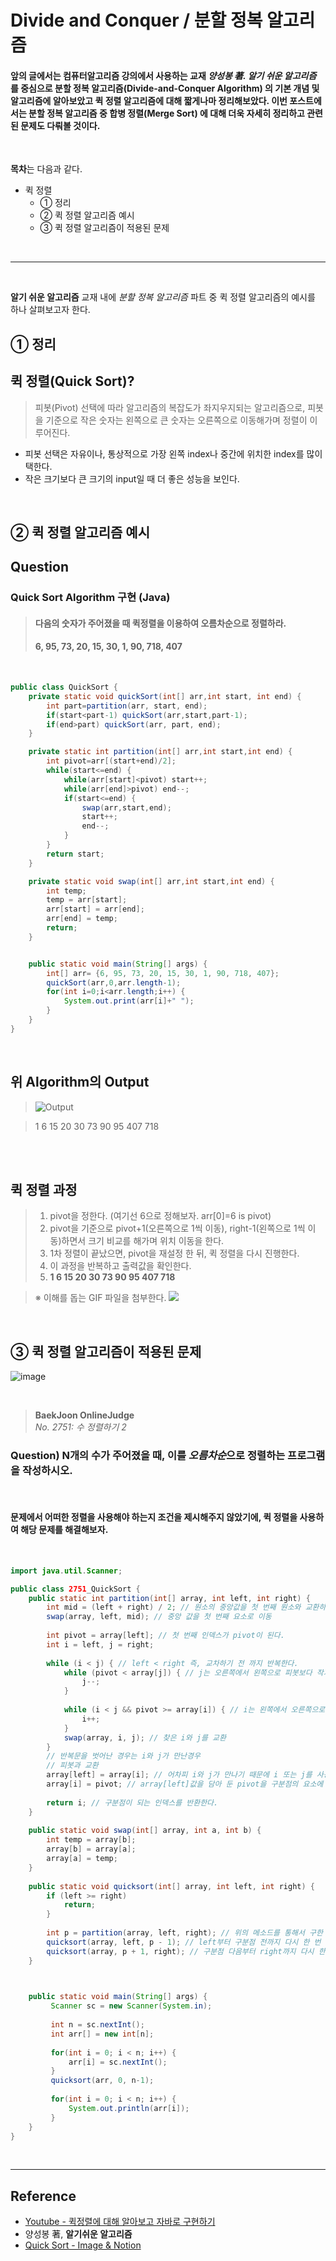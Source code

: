 # Divide and Conquer / 분할 정복 알고리즘

#### 앞의 글에서는 컴퓨터알고리즘 강의에서 사용하는 교재 *양성봉 著. 알기 쉬운 알고리즘* 를 중심으로 **분할 정복 알고리즘(Divide-and-Conquer Algorithm)** 의 기본 개념 및 알고리즘에 알아보았고 퀵 정렬 알고리즘에 대해 짧게나마 정리해보았다. 이번 포스트에서는 분할 정복 알고리즘 중 **합병 정렬(Merge Sort)** 에 대해 더욱 자세히 정리하고 관련된 문제도 다뤄볼 것이다.
<br/>

**목차**는 다음과 같다.

* 퀵 정렬
   * ① 정리
   * ② 퀵 정렬 알고리즘 예시
   * ③ 퀵 정렬 알고리즘이 적용된 문제
<br/>

___

<br/>

**알기 쉬운 알고리즘** 교재 내에 *분할 정복 알고리즘* 파트 중 퀵 정렬 알고리즘의 예시를 하나 살펴보고자 한다.
<br/>

## ① 정리
## 퀵 정렬(Quick Sort)?
> 피봇(Pivot) 선택에 따라 알고리즘의 복잡도가 좌지우지되는 알고리즘으로, 피봇을 기준으로 작은 숫자는 왼쪽으로 큰 숫자는 오른쪽으로 이동해가며 정렬이 이루어진다.
- 피봇 선택은 자유이나, 통상적으로 가장 왼쪽 index나 중간에 위치한 index를 많이 택한다.
- 작은 크기보다 큰 크기의 input일 때 더 좋은 성능을 보인다.



<br/>

## ② 퀵 정렬 알고리즘 예시

## Question
### Quick Sort Algorithm 구현 (Java)
> #### 다음의 숫자가 주어졌을 때 퀵정렬을 이용하여 오름차순으로 정렬하라.
> #### **6, 95, 73, 20, 15, 30, 1, 90, 718, 407**

<br/>

```java
public class QuickSort {
    private static void quickSort(int[] arr,int start, int end) {
        int part=partition(arr, start, end);
        if(start<part-1) quickSort(arr,start,part-1);
        if(end>part) quickSort(arr, part, end);
    }

    private static int partition(int[] arr,int start,int end) {
        int pivot=arr[(start+end)/2];
        while(start<=end) {
            while(arr[start]<pivot) start++;
            while(arr[end]>pivot) end--;
            if(start<=end) {
                swap(arr,start,end);
                start++;
                end--;
            }
        }
        return start;
    }

    private static void swap(int[] arr,int start,int end) {
        int temp;
		temp = arr[start];
        arr[start] = arr[end];
        arr[end] = temp;
        return;
    }


    public static void main(String[] args) {
        int[] arr= {6, 95, 73, 20, 15, 30, 1, 90, 718, 407};
        quickSort(arr,0,arr.length-1);
        for(int i=0;i<arr.length;i++) {
            System.out.print(arr[i]+" ");
        }
    }
}
```
<br/>


## 위 Algorithm의 Output
> ![Output](https://postfiles.pstatic.net/MjAyMjAzMjNfMTkg/MDAxNjQ4MDI2ODAyNjQy.lAEZVUG4VQFyT-Qmsqx84BMu71IHMKL1Jvm1CNlVO-0g.ofaE9M4GuYgkz6q-2vSHT6bTEMIdtSfpqC_cl-qnHe8g.PNG.a090066/%ED%80%B5_%EB%B0%B0%EC%97%B4_%EC%B6%9C%EB%A0%A5%EA%B0%92.PNG?type=w773)

> 1 6 15 20 30 73 90 95 407 718 

<br/>


<br/>


## 퀵 정렬 과정
> 1. pivot을 정한다. (여기선 6으로 정해보자. arr[0]=6 is pivot)
> 2. pivot을 기준으로 pivot+1(오른쪽으로 1씩 이동), right-1(왼쪽으로 1씩 이동)하면서 크기 비교를 해가며 위치 이동을 한다.
> 3. 1차 정렬이 끝났으면, pivot을 재설정 한 뒤, 퀵 정렬을 다시 진행한다.
> 4. 이 과정을 반복하고 출력값을 확인한다.
> 5. **1 6 15 20 30 73 90 95 407 718** 

> ※ 이해를 돕는 GIF 파일을 첨부한다.
![](https://github.com/GimunLee/tech-refrigerator/raw/master/Algorithm/resources/quick-sort-001.gif)

<br/>


## ③ 퀵 정렬 알고리즘이 적용된 문제
![image](https://img1.daumcdn.net/thumb/R1280x0/?scode=mtistory2&fname=https%3A%2F%2Fblog.kakaocdn.net%2Fdn%2FcnsKLT%2FbtqNpHAtcBx%2F0KKbPnt5IWefbnwI2EPM91%2Fimg.png)

<br/>

> **BaekJoon OnlineJudge** <br/> *No. 2751: 수 정렬하기 2* 
### **Question)** N개의 수가 주어졌을 때, 이를 *오름차순*으로 정렬하는 프로그램을 작성하시오. 
<br/>

#### 문제에서 어떠한 정렬을 사용해야 하는지 조건을 제시해주지 않았기에, **퀵 정렬**을 사용하여 해당 문제를 해결해보자.
<br/>

```java
import java.util.Scanner;

public class 2751_QuickSort {
	public static int partition(int[] array, int left, int right) {
	    int mid = (left + right) / 2; // 원소의 중앙값을 첫 번째 원소와 교환하기 위함
	    swap(array, left, mid); // 중앙 값을 첫 번째 요소로 이동
	 
	    int pivot = array[left]; // 첫 번째 인덱스가 pivot이 된다.
        int i = left, j = right;
	 
	    while (i < j) { // left < right 즉, 교차하기 전 까지 반복한다.
	        while (pivot < array[j]) { // j는 오른쪽에서 왼쪽으로 피봇보다 작거나 같은 값을 찾는다.
	            j--;
	        }
	 
	        while (i < j && pivot >= array[i]) { // i는 왼쪽에서 오른쪽으로 피봇보다 큰 값을 찾는다.
	            i++;
	        }
	        swap(array, i, j); // 찾은 i와 j를 교환
	    }
	    // 반복문을 벗어난 경우는 i와 j가 만난경우
	    // 피봇과 교환
	    array[left] = array[i]; // 어차피 i와 j가 만나기 때문에 i 또는 j를 사용하면 된다.
	    array[i] = pivot; // array[left]값을 담아 둔 pivot을 구분점의 요소에 저장
	    
	    return i; // 구분점이 되는 인덱스를 반환한다.
	}
	 
	public static void swap(int[] array, int a, int b) {
	    int temp = array[b];
	    array[b] = array[a];
	    array[a] = temp;
	}
	 
	public static void quicksort(int[] array, int left, int right) { 
	    if (left >= right) 
	        return;
	    }
	 
	    int p = partition(array, left, right); // 위의 메소드를 통해서 구한 구분점을 저장
	    quicksort(array, left, p - 1); // left부터 구분점 전까지 다시 한 번 재귀호출
	    quicksort(array, p + 1, right); // 구분점 다음부터 right까지 다시 한 번 재귀호출
	}


	
	public static void main(String[] args) {
		 Scanner sc = new Scanner(System.in);
		 
		 int n = sc.nextInt();
		 int arr[] = new int[n];
		 
		 for(int i = 0; i < n; i++) {
			 arr[i] = sc.nextInt();
		 }
		 quicksort(arr, 0, n-1);
	       
		 for(int i = 0; i < n; i++) {
			 System.out.println(arr[i]); 
		 }
	}
}
```
<br/>

___
## Reference
* [Youtube - 퀵정렬에 대해 알아보고 자바로 구현하기](https://www.youtube.com/watch?v=7BDzle2n47c)
* 양성봉 著, **알기쉬운 알고리즘**
* [Quick Sort - Image & Notion](https://gyoogle.dev/blog/algorithm/Quick%20Sort.html)
<br/>